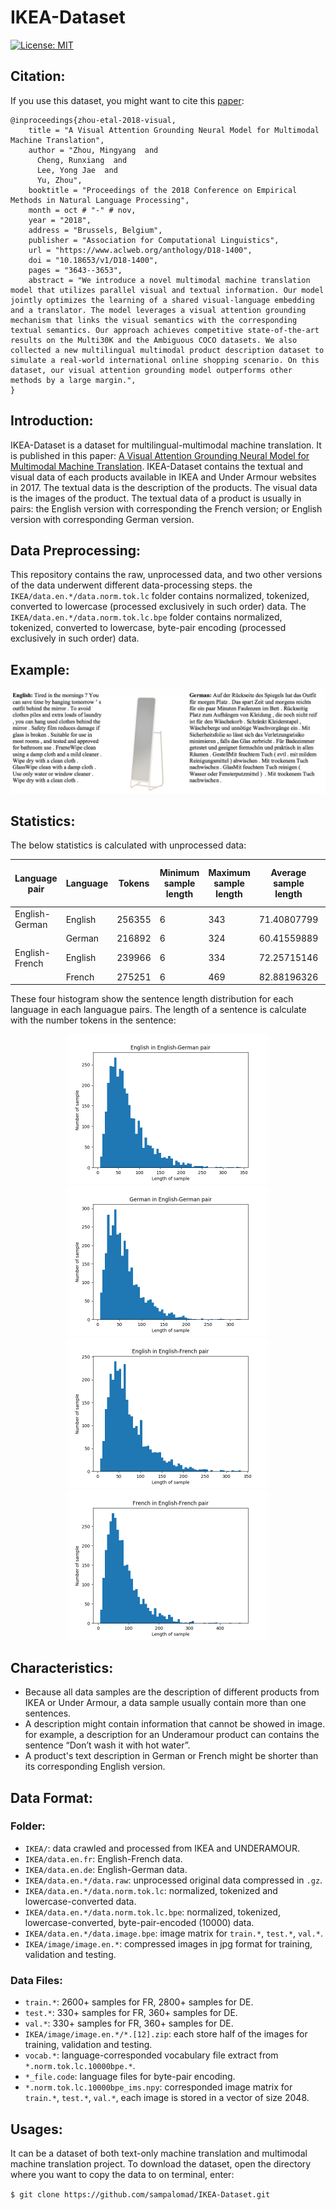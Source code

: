 # IKEA-Dataset
[![License: MIT](https://img.shields.io/badge/License-MIT-yellow.svg)](https://opensource.org/licenses/MIT)

## Citation:
If you use this dataset, you might want to cite this [paper](https://www.aclweb.org/anthology/D18-1400/):
```
@inproceedings{zhou-etal-2018-visual,
    title = "A Visual Attention Grounding Neural Model for Multimodal Machine Translation",
    author = "Zhou, Mingyang  and
      Cheng, Runxiang  and
      Lee, Yong Jae  and
      Yu, Zhou",
    booktitle = "Proceedings of the 2018 Conference on Empirical Methods in Natural Language Processing",
    month = oct # "-" # nov,
    year = "2018",
    address = "Brussels, Belgium",
    publisher = "Association for Computational Linguistics",
    url = "https://www.aclweb.org/anthology/D18-1400",
    doi = "10.18653/v1/D18-1400",
    pages = "3643--3653",
    abstract = "We introduce a novel multimodal machine translation model that utilizes parallel visual and textual information. Our model jointly optimizes the learning of a shared visual-language embedding and a translator. The model leverages a visual attention grounding mechanism that links the visual semantics with the corresponding textual semantics. Our approach achieves competitive state-of-the-art results on the Multi30K and the Ambiguous COCO datasets. We also collected a new multilingual multimodal product description dataset to simulate a real-world international online shopping scenario. On this dataset, our visual attention grounding model outperforms other methods by a large margin.",
}
```

## Introduction:

IKEA-Dataset is a dataset for multilingual-multimodal machine translation. It is published in this paper: [A Visual Attention Grounding Neural Model for Multimodal Machine Translation](https://arxiv.org/pdf/1808.08266.pdf). IKEA-Dataset contains the textual and visual data of each products available in IKEA and Under Armour websites in 2017. The textual data is the description of the products. The visual data is the images of the product. The textual data of a product is usually in pairs: the English version with corresponding the French version; or English version with corresponding German version.

## Data Preprocessing:

This repository contains the raw, unprocessed data, and two other versions of the data underwent different data-processing steps. the `IKEA/data.en.*/data.norm.tok.lc` folder contains normalized, tokenized, converted to lowercase (processed exclusively in such order) data. The `IKEA/data.en.*/data.norm.tok.lc.bpe` folder contains normalized, tokenized, converted to lowercase, byte-pair encoding (processed exclusively in such order) data. 

## Example:
![sample](./IKEA/sample.png?raw=true "example")


## Statistics:
The below statistics is calculated with unprocessed data: 

| Language pair  | Language | Tokens | Minimum sample length | Maximum sample length | Average sample length | Standard derivation sample length | Vocabulary size |
|----------------|----------|--------|-----------------------|-----------------------|-----------------------|-----------------------------------|-----------------|
| English-German | English  | 256355 | 6                     | 343                   | 71.40807799           | 46.33073895                       | 6601            |
|                | German   | 216892 | 6                     | 324                   | 60.41559889           | 39.14467817                       | 10468           |
| English-French | English  | 239966 | 6                     | 334                   | 72.25715146           | 47.24279926                       | 6442            |
|                | French   | 275251 | 6                     | 469                   | 82.88196326           | 54.72162651                       | 7575            |


These four histogram show the sentence length distribution for each language in each languague pairs. The length of a sentence is calculate with the number tokens in the sentence: 

<div align=center>
<img src="./IKEA/stat_charts/en-de.png" width = "320" height = "240"/> <img src="./IKEA/stat_charts/de-de.png" width = "320" height = "240"/> 
<img src="./IKEA/stat_charts/en-fr.png" width = "320" height = "240"/> <img src="./IKEA/stat_charts/fr-fr.png" width = "320" height = "240"/> 
</div>
  
## Characteristics:
- Because all data samples are the description of different products from IKEA or Under Armour, a data sample usually contain more than one sentences. 
- A description might contain information that cannot be showed in image. for example, a description for an Underamour product can contains the sentence “Don’t wash it with hot water”.
- A product's text description in German or French might be shorter than its corresponding English version.


## Data Format:

### Folder:
- `IKEA/`: data crawled and processed from IKEA and UNDERAMOUR.
- `IKEA/data.en.fr`: English-French data.
- `IKEA/data.en.de`: English-German data.
- `IKEA/data.en.*/data.raw`: unprocessed original data compressed in `.gz`. 
- `IKEA/data.en.*/data.norm.tok.lc`: normalized, tokenized and lowercase-converted data. 
- `IKEA/data.en.*/data.norm.tok.lc.bpe`: normalized, tokenized, lowercase-converted, byte-pair-encoded (10000) data.
- `IKEA/data.en.*/data.image.bpe`: image matrix for `train.*`, `test.*`, `val.*`.
- `IKEA/image/image.en.*`: compressed images in jpg format for training, validation and testing.

### Data Files:
- `train.*`: 2600+ samples for FR, 2800+ samples for DE.
- `test.*`: 330+ samples for FR, 360+ samples for DE.
- `val.*`: 330+ samples for FR, 360+ samples for DE.
- `IKEA/image/image.en.*/*.[12].zip`: each store half of the images for training, validation and testing.
- `vocab.*`: language-corresponded vocabulary file extract from `*.norm.tok.lc.10000bpe.*`.
- `*_file.code`: language files for byte-pair encoding.
- `*.norm.tok.lc.10000bpe_ims.npy`: corresponded image matrix for `train.*`, `test.*`, `val.*`, each image is stored in a vector of size 2048. 


## Usages:
It can be a dataset of both text-only machine translation and multimodal machine translation project.
To download the dataset, open the directory where you want to copy the data to on terminal, enter: 

```$ git clone https://github.com/sampalomad/IKEA-Dataset.git```

